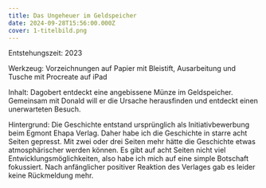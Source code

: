 ```yaml
---
title: Das Ungeheuer im Geldspeicher
date: 2024-09-28T15:56:00.000Z
cover: 1-titelbild.png
---
```



Entstehungszeit: 2023

Werkzeug: Vorzeichnungen auf Papier mit Bleistift, Ausarbeitung und Tusche mit Procreate auf iPad

Inhalt: Dagobert entdeckt eine angebissene Münze im Geldspeicher. Gemeinsam mit Donald will er die Ursache herausfinden und entdeckt einen unerwarteten Besuch. 

Hintergrund: Die Geschichte entstand ursprünglich als Initiativbewerbung beim Egmont Ehapa Verlag. Daher habe ich die Geschichte in starre acht Seiten gepresst. Mit zwei oder drei Seiten mehr hätte die Geschichte etwas atmosphärischer werden können. Es gibt auf acht Seiten nicht viel Entwicklungsmöglichkeiten, also habe ich mich auf eine simple Botschaft fokussiert. Nach anfänglicher positiver Reaktion des Verlages gab es leider keine Rückmeldung mehr.
